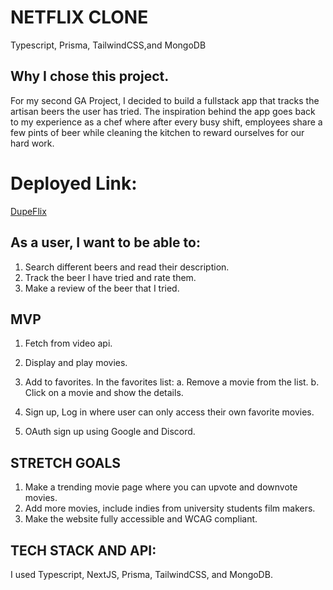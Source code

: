# NETFLIX CLONE
Typescript, Prisma, TailwindCSS,and MongoDB
## Why I chose this project.
For my second GA Project, I decided to build a fullstack app that tracks the artisan beers the user has tried. The inspiration behind the app goes back to my experience as a chef where after every busy shift, employees share a few pints of beer while cleaning the kitchen to reward ourselves for our hard work. 

# Deployed Link: 
[DupeFlix]([https://beer-house.herokuapp.com/](https://dupeflix.vercel.app/auth))


## As a user, I want to be able to:
1. Search different beers and read their description.
2. Track the beer I have tried and rate them.
3. Make a review of the beer that I tried.

## MVP 
1. Fetch from video api.
2. Display and play movies.
3. Add to favorites.
    In the favorites list:
        a. Remove a movie from the list.
        b. Click on a movie and show the details.

4. Sign up, Log in where user can only access their own favorite movies.
5. OAuth sign up using Google and Discord.

## STRETCH GOALS
1. Make a trending movie page where you can upvote and downvote movies.
2. Add more movies, include indies from university students film makers.
3. Make the website fully accessible and WCAG compliant.



## TECH STACK AND API:
I used Typescript, NextJS, Prisma, TailwindCSS, and MongoDB.
